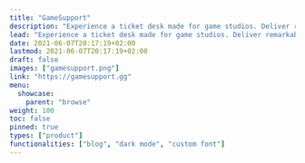 ```yaml
---
title: "GameSupport"
description: "Experience a ticket desk made for game studios. Deliver remarkable experiences when your customers need you the most. Give a voice to your community."
lead: "Experience a ticket desk made for game studios. Deliver remarkable experiences when your customers need you the most. Give a voice to your community."
date: 2021-06-07T20:17:19+02:00
lastmod: 2021-06-07T20:17:19+02:00
draft: false
images: ["gamesupport.png"]
link: "https://gamesupport.gg"
menu:
  showcase:
    parent: "browse"
weight: 100
toc: false
pinned: true
types: ["product"]
functionalities: ["blog", "dark mode", "custom font"]
---
```

